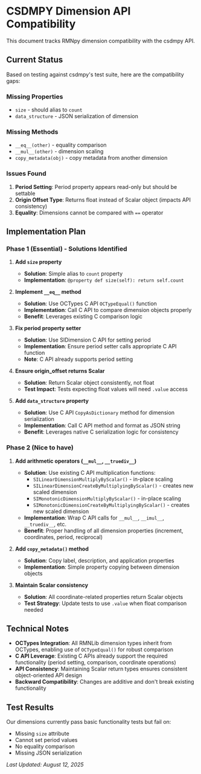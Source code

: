 # CSDMPY Dimension API Compatibility

This document tracks RMNpy dimension compatibility with the csdmpy API.

## Current Status

Based on testing against csdmpy's test suite, here are the compatibility gaps:

### Missing Properties
- `size` - should alias to `count`
- `data_structure` - JSON serialization of dimension

### Missing Methods
- `__eq__(other)` - equality comparison
- `__mul__(other)` - dimension scaling
- `copy_metadata(obj)` - copy metadata from another dimension

### Issues Found
1. **Period Setting**: Period property appears read-only but should be settable
2. **Origin Offset Type**: Returns float instead of Scalar object (impacts API consistency)
3. **Equality**: Dimensions cannot be compared with `==` operator

## Implementation Plan

### Phase 1 (Essential) - Solutions Identified

1. **Add `size` property**
   - **Solution**: Simple alias to `count` property
   - **Implementation**: `@property def size(self): return self.count`

2. **Implement `__eq__` method**
   - **Solution**: Use OCTypes C API `OCTypeEqual()` function
   - **Implementation**: Call C API to compare dimension objects properly
   - **Benefit**: Leverages existing C comparison logic

3. **Fix period property setter**
   - **Solution**: Use SIDimension C API for setting period
   - **Implementation**: Ensure period setter calls appropriate C API function
   - **Note**: C API already supports period setting

4. **Ensure origin_offset returns Scalar**
   - **Solution**: Return Scalar object consistently, not float
   - **Test Impact**: Tests expecting float values will need `.value` access

5. **Add `data_structure` property**
   - **Solution**: Use C API `CopyAsDictionary` method for dimension serialization
   - **Implementation**: Call C API method and format as JSON string
   - **Benefit**: Leverages native C serialization logic for consistency

### Phase 2 (Nice to have)
1. **Add arithmetic operators (`__mul__`, `__truediv__`)**
   - **Solution**: Use existing C API multiplication functions:
     - `SILinearDimensionMultiplyByScalar()` - in-place scaling
     - `SILinearDimensionCreateByMultiplyingByScalar()` - creates new scaled dimension
     - `SIMonotonicDimensionMultiplyByScalar()` - in-place scaling
     - `SIMonotonicDimensionCreateByMultiplyingByScalar()` - creates new scaled dimension
   - **Implementation**: Wrap C API calls for `__mul__`, `__imul__`, `__truediv__`, etc.
   - **Benefit**: Proper handling of all dimension properties (increment, coordinates, period, reciprocal)

2. **Add `copy_metadata()` method**
   - **Solution**: Copy label, description, and application properties
   - **Implementation**: Simple property copying between dimension objects

3. **Maintain Scalar consistency**
   - **Solution**: All coordinate-related properties return Scalar objects
   - **Test Strategy**: Update tests to use `.value` when float comparison needed

## Technical Notes

- **OCTypes Integration**: All RMNLib dimension types inherit from OCTypes, enabling use of `OCTypeEqual()` for robust comparison
- **C API Leverage**: Existing C APIs already support the required functionality (period setting, comparison, coordinate operations)
- **API Consistency**: Maintaining Scalar return types ensures consistent object-oriented API design
- **Backward Compatibility**: Changes are additive and don't break existing functionality

## Test Results

Our dimensions currently pass basic functionality tests but fail on:
- Missing `size` attribute
- Cannot set period values
- No equality comparison
- Missing JSON serialization

*Last Updated: August 12, 2025*
